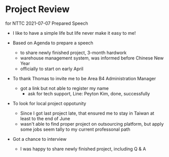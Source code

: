 # Project Review 
for NTTC 2021-07-07 Prepared Speech

- I like to have a simple life but life never make it easy to me!

- Based on Agenda to prepare a speech
  - to share newly finished project, 3-month hardwork
  - warehouse management system, was informed before Chinese New Year
  - officially to start on early April 
- To thank Thomas to invite me to be Area B4 Administration Manager
  - got a link but not able to register my name
    - ask for tech support, Line: Peyton Kim, done, successfully
- To look for local project oppotunity
  - Since I got last project late, that ensured me to stay in Taiwan at least to the end of June
  - wasn't able to find proper project on outsourcing platform, but apply some jobs seem tally to my current professonal path
- Got a chance to interview
  - I was happy to share newly finished project, including Q & A 
   
